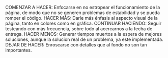 COMENZAR A HACER: Enfocarse en no estropear el funcionamiento de la página, de modo que no se generen problemas de estabilidad y se pueda romper el código.
HACER MÁS: Darle más énfasis al aspecto visual de la página, tanto en colores como en gráfica.
CONTINUAR HACIENDO: Seguir testeando con más frecuencia, sobre todo al acercarnos a la fecha de entrega.
HACER MENOS: Generar tiempos muertos a la espera de mejores soluciones, aunque la solucion real de un problema, ya este implementada.
DEJAR DE HACER: Enroscarse con detalles que al fondo no son tan importantes.